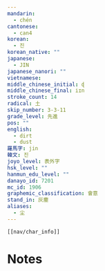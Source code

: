 ```yaml
---
mandarin:
  - chén
cantonese:
  - can4
korean:
  - 진
korean_native: ""
japanese:
  - JIN
japanese_nanori: ""
vietnamese:
middle_chinese_initial: ɖ
middle_chinese_final: iɪn
stroke_count: 14
radical: 土
skip_number: 3-3-11
grade_level: 先進
pos: ""
english:
  - dirt
  - dust
羅馬字: jin
韓文: 진
joyo_level: 表外字
hsk_level: ""
hanmun_edu_level: ""
danayo_id: 7201
mc_id: 1906
graphemic_classification: 會意
stand_in: 灰塵
aliases:
  - 尘
---
```

```meta-bind-embed
[[nav/char_info]]
```

# Notes
